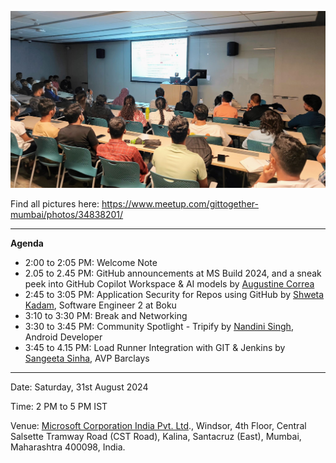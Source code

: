 ![image](/assets/2024-08-31.jpg)

Find all pictures here: https://www.meetup.com/gittogether-mumbai/photos/34838201/

-----------

**Agenda**

- 2:00 to 2:05 PM: Welcome Note
- 2.05 to 2.45 PM: GitHub announcements at MS Build 2024, and a sneak peek into GitHub Copilot Workspace & AI models by [Augustine Correa](https://github.com/indcoder)
- 2:45 to 3:05 PM: Application Security for Repos using GitHub by [Shweta Kadam](https://github.com/shwetarkadam), Software Engineer 2 at Boku
- 3:10 to 3:30 PM: Break and Networking
- 3:30 to 3:45 PM: Community Spotlight - Tripify by [Nandini Singh](https://github.com/HeyfromNandini), Android Developer
- 3:45 to 4.15 PM: Load Runner Integration with GIT & Jenkins by [Sangeeta Sinha](https://github.com/Sangeeta29071986/Sangeeta29071986), AVP Barclays

-----------

Date: Saturday, 31st August 2024

Time: 2 PM to 5 PM IST

Venue: [Microsoft Corporation India Pvt. Ltd](https://maps.app.goo.gl/1FhuCQERoZNFa981A)., Windsor, 4th Floor, Central Salsette Tramway Road (CST Road), Kalina, Santacruz (East), Mumbai, Maharashtra 400098, India.
